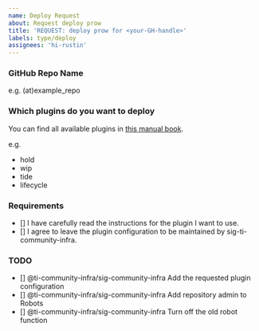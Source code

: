```yaml
---
name: Deploy Request
about: Request deploy prow
title: 'REQUEST: deploy prow for <your-GH-handle>'
labels: type/deploy
assignees: 'hi-rustin'
---
```


### GitHub Repo Name
e.g. (at)example_repo

### Which plugins do you want to deploy
You can find all available plugins in [this manual book](https://book.prow.tidb.io/).

e.g. 
- hold
- wip
- tide
- lifecycle

### Requirements
- [] I have carefully read the instructions for the plugin I want to use.
- [] I agree to leave the plugin configuration to be maintained by sig-ti-community-infra.

### TODO
- [] @ti-community-infra/sig-community-infra  Add the requested plugin configuration
- [] @ti-community-infra/sig-community-infra  Add repository admin to Robots
- [] @ti-community-infra/sig-community-infra  Turn off the old robot function


